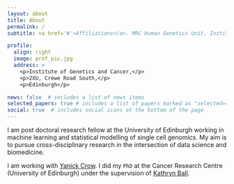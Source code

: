 ```yaml
---
layout: about
title: About
permalink: /
subtitle: <a href='#'>Affiliations</a>. MRC Human Genetics Unit, Institute of Genetics and Cancer (University of Edinburgh)

profile:
  align: right
  image: prof_pic.jpg
  address: >
    <p>Institute of Genetics and Cancer,</p>
    <p>2XU, Crewe Road South,</p>
    <p>Edinburgh</p>

news: false  # includes a list of news items
selected_papers: true # includes a list of papers marked as "selected={true}"
social: true  # includes social icons at the bottom of the page
---
```


I am post doctoral research fellow at the University of Edinburgh working in machine learning and statistical modelling of single cell genomics. My aim is to pursue cross-disciplinary research in the intersection of data science and biomedicine.

I am working with [Yanick Crow](https://www.ed.ac.uk/mrc-human-genetics-unit/research/crow-research-group). I did my `PhD` at the Cancer Research Centre (University of Edinburgh) under the supervision of [Kathryn Ball](https://www.ed.ac.uk/profile/kathryn-ball).

